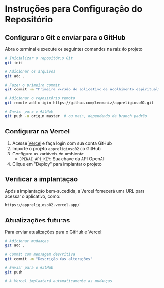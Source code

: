 # Instruções para Configuração do Repositório

## Configurar o Git e enviar para o GitHub

Abra o terminal e execute os seguintes comandos na raiz do projeto:

```bash
# Inicializar o repositório Git
git init

# Adicionar os arquivos
git add .

# Fazer o primeiro commit
git commit -m "Primeira versão do aplicativo de acolhimento espiritual"

# Adicionar o repositório remoto
git remote add origin https://github.com/tenmuniz/appreligioso02.git

# Enviar para o GitHub
git push -u origin master  # ou main, dependendo da branch padrão
```

## Configurar na Vercel

1. Acesse [Vercel](https://vercel.com/) e faça login com sua conta GitHub
2. Importe o projeto `appreligioso02` do GitHub
3. Configure as variáveis de ambiente:
   - `OPENAI_API_KEY`: Sua chave da API OpenAI
4. Clique em "Deploy" para implantar o projeto

## Verificar a implantação

Após a implantação bem-sucedida, a Vercel fornecerá uma URL para acessar o aplicativo, como:
```
https://appreligioso02.vercel.app/
```

## Atualizações futuras

Para enviar atualizações para o GitHub e Vercel:

```bash
# Adicionar mudanças
git add .

# Commit com mensagem descritiva
git commit -m "Descrição das alterações"

# Enviar para o GitHub
git push

# A Vercel implantará automaticamente as mudanças
``` 